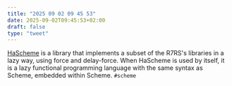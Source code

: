 ```yaml
---
title: "2025 09 02 09 45 53"
date: 2025-09-02T09:45:53+02:00
draft: false
type: "tweet"
---
```

[HaScheme](https://software.mcgoron.com/hascheme/about/) is a library that implements a subset of the R7RS's libraries in a lazy way, using force and delay-force. When HaScheme is used by itself, it is a lazy functional programming language with the same syntax as Scheme, embedded within Scheme. `#scheme`
